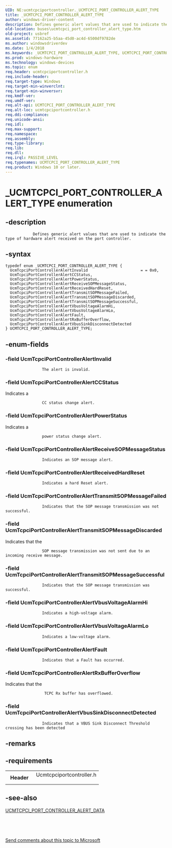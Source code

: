 ```yaml
---
UID: NE:ucmtcpciportcontroller._UCMTCPCI_PORT_CONTROLLER_ALERT_TYPE
title: _UCMTCPCI_PORT_CONTROLLER_ALERT_TYPE
author: windows-driver-content
description: Defines generic alert values that are used to indicate the type of hardware alert received on the port controller.
old-location: buses\ucmtcpci_port_controller_alert_type.htm
old-project: usbref
ms.assetid: 77162a25-b5aa-45d0-ac4d-6500df9782de
ms.author: windowsdriverdev
ms.date: 1/4/2018
ms.keywords: _UCMTCPCI_PORT_CONTROLLER_ALERT_TYPE, UCMTCPCI_PORT_CONTROLLER_ALERT_TYPE
ms.prod: windows-hardware
ms.technology: windows-devices
ms.topic: enum
req.header: ucmtcpciportcontroller.h
req.include-header: 
req.target-type: Windows
req.target-min-winverclnt: 
req.target-min-winversvr: 
req.kmdf-ver: 
req.umdf-ver: 
req.alt-api: UCMTCPCI_PORT_CONTROLLER_ALERT_TYPE
req.alt-loc: ucmtcpciportcontroller.h
req.ddi-compliance: 
req.unicode-ansi: 
req.idl: 
req.max-support: 
req.namespace: 
req.assembly: 
req.type-library: 
req.lib: 
req.dll: 
req.irql: PASSIVE_LEVEL
req.typenames: UCMTCPCI_PORT_CONTROLLER_ALERT_TYPE
req.product: Windows 10 or later.
---
```


# _UCMTCPCI_PORT_CONTROLLER_ALERT_TYPE enumeration



## -description

                    
                Defines generic alert values that are used to indicate the type of hardware alert received on the port controller.



## -syntax

````
typedef enum _UCMTCPCI_PORT_CONTROLLER_ALERT_TYPE { 
  UcmTcpciPortControllerAlertInvalid                       = = 0x0,
  UcmTcpciPortControllerAlertCCStatus,
  UcmTcpciPortControllerAlertPowerStatus,
  UcmTcpciPortControllerAlertReceiveSOPMessageStatus,
  UcmTcpciPortControllerAlertReceivedHardReset,
  UcmTcpciPortControllerAlertTransmitSOPMessageFailed,
  UcmTcpciPortControllerAlertTransmitSOPMessageDiscarded,
  UcmTcpciPortControllerAlertTransmitSOPMessageSuccessful,
  UcmTcpciPortControllerAlertVbusVoltageAlarmHi,
  UcmTcpciPortControllerAlertVbusVoltageAlarmLo,
  UcmTcpciPortControllerAlertFault,
  UcmTcpciPortControllerAlertRxBufferOverflow,
  UcmTcpciPortControllerAlertVbusSinkDisconnectDetected
} UCMTCPCI_PORT_CONTROLLER_ALERT_TYPE;
````


## -enum-fields

### -field UcmTcpciPortControllerAlertInvalid


                        
                    The alert is invalid.


### -field UcmTcpciPortControllerAlertCCStatus

Indicates a
                        
                    CC status change alert.


### -field UcmTcpciPortControllerAlertPowerStatus

Indicates a
                        
                    power status change alert.
                        
                    


### -field UcmTcpciPortControllerAlertReceiveSOPMessageStatus


                        
                    Indicates an SOP message alert.


### -field UcmTcpciPortControllerAlertReceivedHardReset


                        
                    Indicates a hard Reset alert.


### -field UcmTcpciPortControllerAlertTransmitSOPMessageFailed


                        
                    Indicates that the SOP message transmission was not successful.


### -field UcmTcpciPortControllerAlertTransmitSOPMessageDiscarded

Indicates that the
                        
                    SOP message transmission was not sent due to an incoming receive message. 


### -field UcmTcpciPortControllerAlertTransmitSOPMessageSuccessful


                        
                    Indicates that the SOP message transmission was successful.


### -field UcmTcpciPortControllerAlertVbusVoltageAlarmHi


                        
                    Indicates a high-voltage alarm.


### -field UcmTcpciPortControllerAlertVbusVoltageAlarmLo


                        
                    Indicates a low-voltage alarm.


### -field UcmTcpciPortControllerAlertFault


                        
                    Indicates that a Fault has occurred. 


### -field UcmTcpciPortControllerAlertRxBufferOverflow

Indicates that the
                        
                     TCPC Rx buffer has overflowed.


### -field UcmTcpciPortControllerAlertVbusSinkDisconnectDetected


                        
                    Indicates that a VBUS Sink Disconnect Threshold crossing has been detected 


## -remarks


## -requirements
<table>
<tr>
<th width="30%">
Header

</th>
<td width="70%">
<dl>
<dt>Ucmtcpciportcontroller.h</dt>
</dl>
</td>
</tr>
</table>

## -see-also
<dl>
<dt>
<a href="..\ucmtcpciportcontroller\ns-ucmtcpciportcontroller-_ucmtcpci_port_controller_alert_data.md">UCMTCPCI_PORT_CONTROLLER_ALERT_DATA</a>
</dt>
</dl>
 

 

<a href="mailto:wsddocfb@microsoft.com?subject=Documentation%20feedback [usbref\buses]:%20UCMTCPCI_PORT_CONTROLLER_ALERT_TYPE enumeration%20 RELEASE:%20(1/4/2018)&amp;body=%0A%0APRIVACY STATEMENT%0A%0AWe use your feedback to improve the documentation. We don't use your email address for any other purpose, and we'll remove your email address from our system after the issue that you're reporting is fixed. While we're working to fix this issue, we might send you an email message to ask for more info. Later, we might also send you an email message to let you know that we've addressed your feedback.%0A%0AFor more info about Microsoft's privacy policy, see http://privacy.microsoft.com/en-us/default.aspx." title="Send comments about this topic to Microsoft">Send comments about this topic to Microsoft</a>

